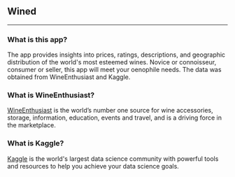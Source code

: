 ## Wined
***

### What is this app?

The app provides insights into prices, ratings, descriptions, and geographic distribution of the world's most esteemed wines. Novice or connoisseur, consumer or seller, this app will meet your oenophile needs.  The data was obtained from WineEnthusiast and Kaggle.


### What is WineEnthusiast?

[WineEnthusiast](https://www.winemag.com) is the world’s number one source for wine accessories, storage, information, education, events and travel, and is a driving force in the marketplace.

### What is Kaggle?

[Kaggle](http://Kaggle.com) is the world's largest data science community with powerful tools and resources to help you achieve your data science goals.   